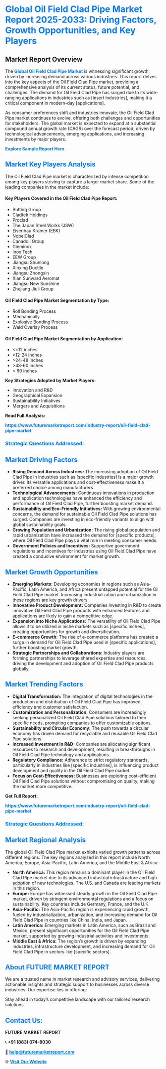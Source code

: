 <h1 style="color: #007BFF;">Global Oil Field Clad Pipe Market Report 2025-2033: Driving Factors, Growth Opportunities, and Key Players</h1>

<section id="overview">
<h2>Market Report Overview</h2>
<p>The <a href="https://www.futuremarketreport.com/industry-report/oil-field-clad-pipe-market" style="color: #007BFF; text-decoration: none;"><strong>Global Oil Field Clad Pipe Market</strong></a> is witnessing significant growth, driven by increasing demand across various industries. This report delves into the key aspects of the Oil Field Clad Pipe market, providing a comprehensive analysis of its current status, future potential, and challenges. The demand for Oil Field Clad Pipe has surged due to its wide-ranging applications in industries such as [insert industries], making it a critical component in modern-day [applications].</p>
<p>As consumer preferences shift and industries innovate, the Oil Field Clad Pipe market continues to evolve, offering both challenges and opportunities for stakeholders. The global market is expected to expand at a substantial compound annual growth rate (CAGR) over the forecast period, driven by technological advancements, emerging applications, and increasing investments by major players.</p>
</section>

<section id="overview">
<p><a href="https://www.futuremarketreport.com/request-sample/reportId=114262" style="color: #007BFF; text-decoration: none;"><strong>Explore Sample Report Here</strong></a></p>
</section>

<section id="key-players">
<h2 style="color: #007BFF;">Market Key Players Analysis</h2>
<p>The Oil Field Clad Pipe market is characterized by intense competition among key players striving to capture a larger market share. Some of the leading companies in the market include:</p>
<h4>Key Players Covered in the Oil Field Clad Pipe Report:</h4>
<ul><li>Butting Group</li><li>Cladtek Holdings</li><li>Proclad</li><li>The Japan Steel Works (JSW)</li><li>Eisenbau Kramer (EBK)</li><li>NobelClad</li><li>Canadoil Group</li><li>Gieminox</li><li>Inox Tech</li><li>EEW Group</li><li>Jiangsu Shunlong</li><li>Xinxing Ductile</li><li>Jiangsu Zhongxin</li><li>Xian Sunward Aeromat</li><li>Jiangsu New Sunshine</li><li>Zhejiang Jiuli Group</li></ul>
<h4>Oil Field Clad Pipe Market Segmentation by Type:</h4>
<ul><li>Roll Bonding Process</li><li>Mechanically</li><li>Explosive Bonding Process</li><li>Weld Overlay Process</li></ul>

<h4>Oil Field Clad Pipe Market Segmentation by Application:</h4>
<ul><li>&lt;=12 inches</li><li>&gt;12-24 inches</li><li>&gt;24-48 inches</li><li>&gt;48-60 inches</li><li>&gt; 60 inches</li></ul>
<p><strong>Key Strategies Adopted by Market Players:</strong></p>
<ul>
<li>Innovation and R&D</li>
<li>Geographical Expansion</li>
<li>Sustainability Initiatives</li>
<li>Mergers and Acquisitions</li>
</ul>
</section>

<section>
<p><strong>Read Full Analysis: </strong></p><a href="https://www.futuremarketreport.com/industry-report/oil-field-clad-pipe-market" style="color: #007BFF; text-decoration: none;"><strong>https://www.futuremarketreport.com/industry-report/oil-field-clad-pipe-market</strong></a>
<h3 style="color: #007BFF;">Strategic Questions Addressed:</h3>
</section>

<section id="driving-factors">
<h2 style="color: #007BFF;">Market Driving Factors</h2>
<ul>
<li><strong>Rising Demand Across Industries:</strong> The increasing adoption of Oil Field Clad Pipe in industries such as [specific industries] is a major growth driver. Its versatile applications and cost-effectiveness make it a preferred choice among manufacturers.</li>
<li><strong>Technological Advancements:</strong> Continuous innovations in production and application technologies have enhanced the efficiency and performance of Oil Field Clad Pipe, further boosting market demand.</li>
<li><strong>Sustainability and Eco-Friendly Initiatives:</strong> With growing environmental concerns, the demand for sustainable Oil Field Clad Pipe solutions has surged. Companies are investing in eco-friendly variants to align with global sustainability goals.</li>
<li><strong>Growing Population and Urbanization:</strong> The rising global population and rapid urbanization have increased the demand for [specific products], where Oil Field Clad Pipe plays a vital role in meeting consumer needs.</li>
<li><strong>Government Policies and Incentives:</strong> Supportive government regulations and incentives for industries using Oil Field Clad Pipe have created a conducive environment for market growth.</li>
</ul>
</section>

<section id="growth-opportunities">
<h2 style="color: #007BFF;">Market Growth Opportunities</h2>
<ul>
<li><strong>Emerging Markets:</strong> Developing economies in regions such as Asia-Pacific, Latin America, and Africa present untapped potential for the Oil Field Clad Pipe market. Increasing industrialization and urbanization in these regions are key growth drivers.</li>
<li><strong>Innovative Product Development:</strong> Companies investing in R&D to create innovative Oil Field Clad Pipe products with enhanced features and applications are likely to gain a competitive edge.</li>
<li><strong>Expansion into Niche Applications:</strong> The versatility of Oil Field Clad Pipe allows it to be utilized in niche markets such as [specific niches], creating opportunities for growth and diversification.</li>
<li><strong>E-commerce Growth:</strong> The rise of e-commerce platforms has created a surge in demand for Oil Field Clad Pipe used in [specific applications], further boosting market growth.</li>
<li><strong>Strategic Partnerships and Collaborations:</strong> Industry players are forming partnerships to leverage shared expertise and resources, driving the development and adoption of Oil Field Clad Pipe products globally.</li>
</ul>
</section>

<section id="trending-factors">
<h2 style="color: #007BFF;">Market Trending Factors</h2>
<ul>
<li><strong>Digital Transformation:</strong> The integration of digital technologies in the production and distribution of Oil Field Clad Pipe has improved efficiency and customer satisfaction.</li>
<li><strong>Customization and Personalization:</strong> Consumers are increasingly seeking personalized Oil Field Clad Pipe solutions tailored to their specific needs, prompting companies to offer customizable options.</li>
<li><strong>Sustainability and Circular Economy:</strong> The push towards a circular economy has driven demand for recyclable and reusable Oil Field Clad Pipe solutions.</li>
<li><strong>Increased Investment in R&D:</strong> Companies are allocating significant resources to research and development, resulting in breakthroughs in Oil Field Clad Pipe technology and applications.</li>
<li><strong>Regulatory Compliance:</strong> Adherence to strict regulatory standards, particularly in industries like [specific industries], is influencing product development and quality in the Oil Field Clad Pipe market.</li>
<li><strong>Focus on Cost-Effectiveness:</strong> Businesses are exploring cost-efficient Oil Field Clad Pipe solutions without compromising on quality, making the market more competitive.</li>
</ul>
</section>

<section>
<p><strong>Get Full Report: </strong></p><a href="https://www.futuremarketreport.com/industry-report/oil-field-clad-pipe-market" style="color: #007BFF; text-decoration: none;"><strong>https://www.futuremarketreport.com/industry-report/oil-field-clad-pipe-market</strong></a>
<h3 style="color: #007BFF;">Strategic Questions Addressed:</h3>
</section>


<section id="regional-analysis">
<h2 style="color: #007BFF;">Market Regional Analysis</h2>
<p>The global Oil Field Clad Pipe market exhibits varied growth patterns across different regions. The key regions analyzed in this report include North America, Europe, Asia-Pacific, Latin America, and the Middle East & Africa:</p>
<ul>
<li><strong>North America:</strong> This region remains a dominant player in the Oil Field Clad Pipe market due to its advanced industrial infrastructure and high adoption of new technologies. The U.S. and Canada are leading markets in this region.</li>
<li><strong>Europe:</strong> Europe has witnessed steady growth in the Oil Field Clad Pipe market, driven by stringent environmental regulations and a focus on sustainability. Key countries include Germany, France, and the U.K.</li>
<li><strong>Asia-Pacific:</strong> The Asia-Pacific region is experiencing rapid growth, fueled by industrialization, urbanization, and increasing demand for Oil Field Clad Pipe in countries like China, India, and Japan.</li>
<li><strong>Latin America:</strong> Emerging markets in Latin America, such as Brazil and Mexico, present significant opportunities for the Oil Field Clad Pipe market, supported by growing industrial activities and investments.</li>
<li><strong>Middle East & Africa:</strong> The region’s growth is driven by expanding industries, infrastructure development, and increasing demand for Oil Field Clad Pipe in sectors like [specific sectors].</li>
</ul>
</section>

<footer>
<h2 style="color: #007BFF;">About FUTURE MARKET REPORT</h2>
<p>We are a trusted name in market research and advisory services, delivering actionable insights and strategic support to businesses across diverse industries. Our expertise lies in offering:</p>

<p>Stay ahead in today’s competitive landscape with our tailored research solutions.</p>

<h2 style="color: #007BFF;">Contact Us:</h2>
<p><strong>FUTURE MARKET REPORT</strong></p>
<p>📞 <strong>+91 (883) 074-8030</strong></p>
<p>📧 <strong><a href="mailto:help@futuremarketreport.com" style="color: #007BFF;">help@futuremarketreport.com</a></strong></p>
<p>🌐 <strong><a href="https://www.futuremarketreport.com/" style="color: #007BFF;">Visit Our Website</a></strong></p>
</footer>